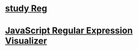 # [study Reg](https://github.com/study5456/Reg)

# [JavaScript Regular Expression Visualizer](<https://jex.im/regulex/#!flags=&re=%5E(a%7Cb)*%3F%24>)
